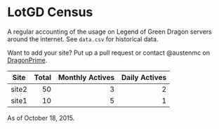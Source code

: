 # LotGD Census
A regular accounting of the usage on Legend of Green Dragon servers around the internet. See `data.csv` for historical data.

Want to add your site? Put up a pull request or contact @austenmc on [DragonPrime](http://dragonprime.net).

Site | Total | Monthly Actives | Daily Actives
--- | ---:| ---:| ---:
site2|50|3|2
site1|10|5|1

As of October 18, 2015.
